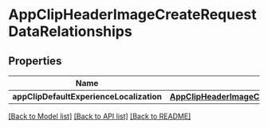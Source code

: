 # AppClipHeaderImageCreateRequestDataRelationships

## Properties
Name | Type | Description | Notes
------------ | ------------- | ------------- | -------------
**appClipDefaultExperienceLocalization** | [**AppClipHeaderImageCreateRequestDataRelationshipsAppClipDefaultExperienceLocalization**](AppClipHeaderImageCreateRequestDataRelationshipsAppClipDefaultExperienceLocalization.md) |  | 

[[Back to Model list]](../README.md#documentation-for-models) [[Back to API list]](../README.md#documentation-for-api-endpoints) [[Back to README]](../README.md)


